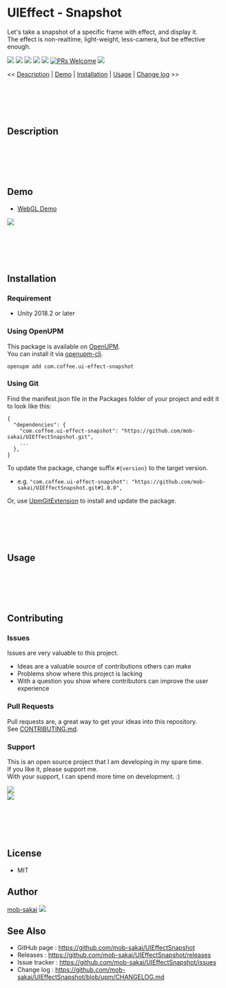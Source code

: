 UIEffect - Snapshot
===

Let's take a snapshot of a specific frame with effect, and display it.  
The effect is non-realtime, light-weight, less-camera, but be effective enough.

[![](https://img.shields.io/npm/v/com.coffee.ui-effect-snapshot?label=openupm&registry_uri=https://package.openupm.com)](https://openupm.com/packages/com.coffee.ui-effect-snapshot/)
[![](https://img.shields.io/github/v/release/mob-sakai/UIEffectSnapshot?include_prereleases)](https://github.com/mob-sakai/UIEffectSnapshot/releases)
[![](https://img.shields.io/github/release-date/mob-sakai/UIEffectSnapshot.svg)](https://github.com/mob-sakai/UIEffectSnapshot/releases)
![](https://img.shields.io/badge/unity-2018.2%20or%20later-green.svg)
[![](https://img.shields.io/github/license/mob-sakai/UIEffectSnapshot.svg)](https://github.com/mob-sakai/UIEffectSnapshot/blob/upm/LICENSE.txt)
[![PRs Welcome](https://img.shields.io/badge/PRs-welcome-orange.svg)](http://makeapullrequest.com)
[![](https://img.shields.io/twitter/follow/mob_sakai.svg?label=Follow&style=social)](https://twitter.com/intent/follow?screen_name=mob_sakai)


<< [Description](#Description) | [Demo](#demo) | [Installation](#installation) | [Usage](#usage) | [Change log](https://github.com/mob-sakai/UIEffectSnapshot/blob/upm/CHANGELOG.md) >>



<br><br><br><br>

## Description



<br><br><br><br>

## Demo

* [WebGL Demo](http://mob-sakai.github.io/UIEffectSnapshot)

![](https://user-images.githubusercontent.com/12690315/91664766-3e07ac00-eb2c-11ea-978b-ef723be80619.gif)



<br><br><br><br>

## Installation

### Requirement

* Unity 2018.2 or later

### Using OpenUPM

This package is available on [OpenUPM](https://openupm.com).  
You can install it via [openupm-cli](https://github.com/openupm/openupm-cli).
```
openupm add com.coffee.ui-effect-snapshot
```

### Using Git

Find the manifest.json file in the Packages folder of your project and edit it to look like this:
```
{
  "dependencies": {
    "com.coffee.ui-effect-snapshot": "https://github.com/mob-sakai/UIEffectSnapshot.git",
    ...
  },
}
```

To update the package, change suffix `#{version}` to the target version.

* e.g. `"com.coffee.ui-effect-snapshot": "https://github.com/mob-sakai/UIEffectSnapshot.git#1.0.0",`

Or, use [UpmGitExtension](https://github.com/mob-sakai/UpmGitExtension) to install and update the package.



<br><br><br><br>

## Usage



<br><br><br><br>

## Contributing

### Issues

Issues are very valuable to this project.

- Ideas are a valuable source of contributions others can make
- Problems show where this project is lacking
- With a question you show where contributors can improve the user experience

### Pull Requests

Pull requests are, a great way to get your ideas into this repository.  
See [CONTRIBUTING.md](/../../blob/develop/CONTRIBUTING.md).

### Support

This is an open source project that I am developing in my spare time.  
If you like it, please support me.  
With your support, I can spend more time on development. :)

[![](https://user-images.githubusercontent.com/12690315/50731629-3b18b480-11ad-11e9-8fad-4b13f27969c1.png)](https://www.patreon.com/join/mob_sakai?)  
[![](https://user-images.githubusercontent.com/12690315/66942881-03686280-f085-11e9-9586-fc0b6011029f.png)](https://github.com/users/mob-sakai/sponsorship)



<br><br><br><br>

## License

* MIT



## Author

[mob-sakai](https://github.com/mob-sakai)
[![](https://img.shields.io/twitter/follow/mob_sakai.svg?label=Follow&style=social)](https://twitter.com/intent/follow?screen_name=mob_sakai)



## See Also

* GitHub page : https://github.com/mob-sakai/UIEffectSnapshot
* Releases : https://github.com/mob-sakai/UIEffectSnapshot/releases
* Issue tracker : https://github.com/mob-sakai/UIEffectSnapshot/issues
* Change log : https://github.com/mob-sakai/UIEffectSnapshot/blob/upm/CHANGELOG.md
